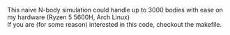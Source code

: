 This naive N-body simulation could handle up to 3000 bodies with ease on my hardware (Ryzen 5 5600H, Arch Linux)  
If you are (for some reason) interested in this code, checkout the makefile.


